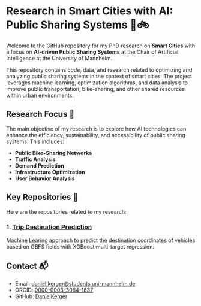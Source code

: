 # Research in Smart Cities with AI: Public Sharing Systems 🚗🚲

Welcome to the GitHub repository for my PhD research on **Smart Cities** with a focus on **AI-driven Public Sharing Systems** at the Chair of Artificial Intelligence at the University of Mannheim.

This repository contains code, data, and research related to optimizing and analyzing public sharing systems in the context of smart cities. The project leverages machine learning, optimization algorithms, and data analysis to improve public transportation, bike-sharing, and other shared resources within urban environments.

## Research Focus 🎯

The main objective of my research is to explore how AI technologies can enhance the efficiency, sustainability, and accessibility of public sharing systems. This includes:

- **Public Bike-Sharing Networks**
- **Traffic Analysis**
- **Demand Prediction**
- **Infrastructure Optimization**
- **User Behavior Analysis**

## Key Repositories 🔑

Here are the repositories related to my research:

### 1. [Trip Destination Prediction](https://github.com/PhD-Kerger/trip-destination-prediction-public)

Machine Learing approach to predict the destination coordinates of vehicles based on GBFS fields with XGBoost multi-target regression.

## Contact 📬

- Email: [daniel.kerger@students.uni-mannheim.de](mailto:daniel.kerger@students.uni-mannheim.de)
- ORCID: [0000-0003-3064-1637](https://orcid.org/0000-0003-3064-1637)
- GitHub: [DanielKerger](https://github.com/DanielKerger)
